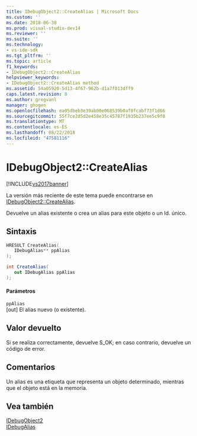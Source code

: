 ```yaml
---
title: IDebugObject2::CreateAlias | Microsoft Docs
ms.custom: ''
ms.date: 2018-06-30
ms.prod: visual-studio-dev14
ms.reviewer: ''
ms.suite: ''
ms.technology:
- vs-ide-sdk
ms.tgt_pltfrm: ''
ms.topic: article
f1_keywords:
- IDebugObject2::CreateAlias
helpviewer_keywords:
- IDebugObject2::CreateAlias method
ms.assetid: 54a05920-5d13-4f67-962b-d1a7f013dff9
caps.latest.revision: 8
ms.author: gregvanl
manager: ghogen
ms.openlocfilehash: ea05dbeb3e39ab00e068539b0af0fcabf73f1d66
ms.sourcegitcommit: 55f7ce2d5d2e458e35c45787f1935b237ee5c9f8
ms.translationtype: MT
ms.contentlocale: es-ES
ms.lasthandoff: 08/22/2018
ms.locfileid: "47581116"
---
```

# <a name="idebugobject2createalias"></a>IDebugObject2::CreateAlias
[!INCLUDE[vs2017banner](../../../includes/vs2017banner.md)]

La versión más reciente de este tema puede encontrarse en [IDebugObject2::CreateAlias](https://docs.microsoft.com/visualstudio/extensibility/debugger/reference/idebugobject2-createalias).  
  
Devuelve un alias existente o crea un alias para este objeto o un Id. único.  
  
## <a name="syntax"></a>Sintaxis  
  
```cpp  
HRESULT CreateAlias(  
   IDebugAlias** ppAlias  
);  
```  
  
```csharp  
int CreateAlias(  
   out IDebugAlias ppAlias  
);  
```  
  
#### <a name="parameters"></a>Parámetros  
 `ppAlias`  
 [out] El alias nuevo (o existente).  
  
## <a name="return-value"></a>Valor devuelto  
 Si se realiza correctamente, devuelve S_OK; en caso contrario, devuelve un código de error.  
  
## <a name="remarks"></a>Comentarios  
 Un alias es una etiqueta que representa un objeto determinado, mientras que el objeto está en la memoria.  
  
## <a name="see-also"></a>Vea también  
 [IDebugObject2](../../../extensibility/debugger/reference/idebugobject2.md)   
 [IDebugAlias](../../../extensibility/debugger/reference/idebugalias.md)

